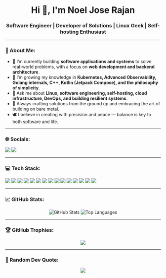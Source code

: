 <h1 align="center">Hi 👋, I'm Noel Jose Rajan</h1>
<h3 align="center">Software Engineer | Developer of Solutions | Linux Geek | Self-hosting Enthusiast</h3>

---

### 🧠 About Me:

- 🔭 I’m currently building **software applications and systems** to solve real-world problems, with a focus on **web development and backend architecture**.
- 🌱 I’m growing my knowledge in **Kubernetes, Advanced Observability, Golang internals, C++, Kotlin (Jetpack Compose), and the philosophy of simplicity**.
- 💬 Ask me about **Linux, software engineering, self-hosting, cloud infrastructure, DevOps, and building resilient systems**.
- 🧰 Always crafting solutions from the ground up and embracing the art of building on bare metal.
- 🕊️ I believe in creating with precision and peace — balance is key to both software and life.

---

### 🌐 Socials:

<p align="left">
  <a href="https://linkedin.com/in/noeljose" target="blank"><img src="https://img.shields.io/badge/LinkedIn-blue?logo=linkedin&style=for-the-badge" /></a>
  <a href="https://noeljose.in" target="blank"><img src="https://img.shields.io/badge/Website-000?logo=Google-Chrome&style=for-the-badge" /></a>
</p>

---

### 💻 Tech Stack:

<p align="left">
  <img src="https://img.shields.io/badge/Linux-333?logo=linux&logoColor=white&style=flat-square"/>
  <img src="https://img.shields.io/badge/Nginx-009900?logo=nginx&logoColor=white&style=flat-square"/>
  <img src="https://img.shields.io/badge/Docker-2496ED?logo=docker&logoColor=white&style=flat-square"/>
  <img src="https://img.shields.io/badge/Kubernetes-326CE5?logo=kubernetes&logoColor=white&style=flat-square"/>
  <img src="https://img.shields.io/badge/GitHub Actions-2088FF?logo=github-actions&logoColor=white&style=flat-square"/>
  <img src="https://img.shields.io/badge/Golang-00ADD8?logo=go&logoColor=white&style=flat-square"/>
  <img src="https://img.shields.io/badge/Node.js-43853D?logo=node.js&logoColor=white&style=flat-square"/>
  <img src="https://img.shields.io/badge/React-20232A?logo=react&logoColor=61DAFB&style=flat-square"/>
  <img src="https://img.shields.io/badge/PostgreSQL-336791?logo=postgresql&logoColor=white&style=flat-square"/>
  <img src="https://img.shields.io/badge/Redis-DC382D?logo=redis&logoColor=white&style=flat-square"/>
  <img src="https://img.shields.io/badge/Git-F05032?logo=git&logoColor=white&style=flat-square"/>
  <img src="https://img.shields.io/badge/C%2B%2B-00599C?logo=cplusplus&logoColor=white&style=flat-square"/>
  <img src="https://img.shields.io/badge/Kotlin-7F52FF?logo=kotlin&logoColor=white&style=flat-square"/>
  <img src="https://img.shields.io/badge/Jetpack%20Compose-03DAC6?logo=jetpack-compose&logoColor=white&style=flat-square"/>
  <img src="https://img.shields.io/badge/Valkey-9B59B6?logo=valkey&logoColor=white&style=flat-square"/>
</p>

---

### 📈 GitHub Stats:

<p align="center">
  <img src="https://github-readme-stats.vercel.app/api?username=noel-jose-rajan&show_icons=true&theme=radical" alt="GitHub Stats" />
  <img src="https://github-readme-stats.vercel.app/api/top-langs/?username=noel-jose-rajan&layout=compact&theme=radical" alt="Top Languages" />
</p>

---

### 🏆 GitHub Trophies:

<p align="center">
  <img src="https://github-profile-trophy.vercel.app/?username=noel-jose-rajan&theme=darkhub&no-frame=true&margin-w=10" />
</p>

---

### 💬 Random Dev Quote:

<p align="center">
  <img src="https://quotes-github-readme.vercel.app/api?type=horizontal&theme=radical" />
</p>
